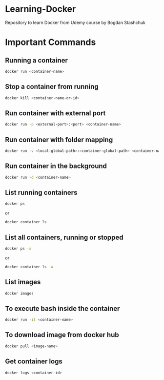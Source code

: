 # Learning-Docker
Repository to learn Docker from Udemy course by Bogdan Stashchuk

# Important Commands

## Running a container

```bash
docker run <container-name>
```

## Stop a container from running

```bash
docker kill <container-name-or-id>
```

## Run container with external port

```bash
docker run -p <external-port>:<port> <container-name>
```

## Run container with folder mapping

```bash
docker run -v <local-global-path>:<container-global-path> <container-name>
```

## Run container in the background

```bash
docker run -d <container-name>
```

## List running containers

```bash
docker ps
```

or

```bash
docker container ls
```

## List all containers, running or stopped

```bash
docker ps -a
```
or

```bash
docker container ls -a
```

## List images

```bash
docker images
```

## To execute bash inside the container

```bash
docker run -it <container-name>
```

## To download image from docker hub

```bash
docker pull <image-name>
```

## Get container logs

```bash
docker logs <container-id>
```